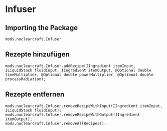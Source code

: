 # Infuser

## Importing the Package
`mods.nuclearcraft.Infuser`

## Rezepte hinzufügen
```zenscript
mods.nuclearcraft.Infuser.addRecipe(IIngredient itemInput, ILiquidStack fluidInput, IIngredient itemOutput, @Optional double timeMultiplier, @Optional double powerMultiplier, @Optional double processRadiation);
```

## Rezepte entfernen
```zenscript
mods.nuclearcraft.Infuser.removeRecipeWithInput(IIngredient itemInput, ILiquidStack fluidInput);
mods.nuclearcraft.Infuser.removeRecipeWithOutput(IIngredient itemOutput);
mods.nuclearcraft.Infuser.removeAllRecipes();
```